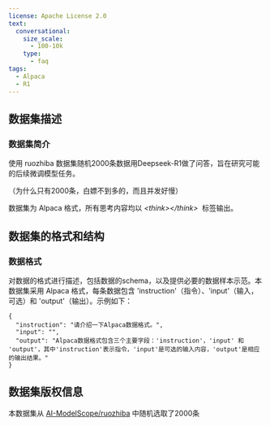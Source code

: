 ```yaml
---
license: Apache License 2.0
text:
  conversational:
    size_scale:
      - 100-10k
    type:
      - faq
tags:
  - Alpaca
  - R1
---
```


## 数据集描述

### 数据集简介

使用 ruozhiba 数据集随机2000条数据用Deepseek-R1做了问答，旨在研究可能的后续微调模型任务。

（为什么只有2000条，白嫖不到多的，而且并发好慢）

数据集为 Alpaca 格式，所有思考内容均以 *\<think>\</think>*  标签输出。

## 数据集的格式和结构

### 数据格式

对数据的格式进行描述，包括数据的schema，以及提供必要的数据样本示范。本数据集采用 Alpaca 格式，每条数据包含 'instruction'（指令）、'input'（输入，可选）和 'output'（输出）。示例如下：

```
{
  "instruction": "请介绍一下Alpaca数据格式。",
  "input": "",
  "output": "Alpaca数据格式包含三个主要字段：'instruction'，'input' 和 'output'，其中'instruction'表示指令，'input'是可选的输入内容，'output'是相应的输出结果。"
}
```

## 数据集版权信息

本数据集从 [AI-ModelScope/ruozhiba](https://www.modelscope.cn/datasets/AI-ModelScope/ruozhiba) 中随机选取了2000条

